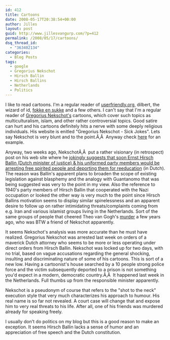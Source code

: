 ```yaml
---
id: 412
title: Cartoons
date: 2008-05-17T20:38:54+00:00
author: Jilles
layout: post
guid: http://www.jillesvangurp.com/?p=412
permalink: /2008/05/17/cartoons/
dsq_thread_id:
  - "363402134"
categories:
  - Blog Posts
tags:
  - google
  - Gregorius Nekschot
  - Hirsch Ballin
  - Hirsch Ballins
  - Netherlands
  - Politics
---
```

I like to read cartoons. I'm a regular reader of [userfriendly.org](http://userfriendly.org/), dilbert, the wizard of id, [fokke en sukke](http://www.foksuk.nl/) and a few others. I can't say that I'm a regular reader of [Gregorius Nekschot's](http://gregoriusnekschot.n) cartoons, which cover such topics as multiculturalism, islam, and other rather controversial topics. Good satire can hurt and his cartoons definitely hits a nerve with some deeply religious individuals. His website is enitled "Gregorius Nekschot - Sick Jokes". Lets say Nekschot is very blunt and to the point.Ã‚Â  Anyway check [here](http://gregoriusnekschot.nl/blog/index.php?title=multiple_choice&amp;more=1&amp;c=1&amp;tb=1&amp;pb=1) for an example.

Anyway, two weeks ago, NekschotÃ‚Â  put a rather visionary (in retrospect) post on his web site where he [jokingly suggests that soon Ernst Hirsch Ballin (Dutch minister of justice) &amp; his uniformed party members would be arresting free spirited people and deporting them for reeducation](http://gregoriusnekschot.nl/blog/index.php?title=hirsch_de_muilkorver_ballin&amp;more=1&amp;c=1&amp;tb=1&amp;pb=1) (in Dutch). The reason was Ballin's apparent plans to broaden the scope of existing legislation against blasphemy and the analogy with Guantanomo that was being suggested was very to the point in my view. Also the reference to 1940's party members of Hirsch Ballin that cooperated with the Nazi occupation or looked the other way is very much to the point since Hirsch Ballins motivation seems to display similar spinelessness and an apparent desire to follow up on rather intimidating threats/complaints coming from e.g. Iran and various islamist groups living in the Netherlands. Sort of the same groups of people that cheered Theo van Gogh's [murder](http://images.google.com/imgres?imgurl=http://prodos.thinkertothinker.com/wp-content/photos/theo_van_gogh_murdered_by_religion_of_peace.jpg&amp;imgrefurl=http://prodos.thinkertothinker.com/%3Fm%3D200705&amp;h=293&amp;w=300&amp;sz=15&amp;hl=en&amp;start=1&amp;um=1&amp;tbnid=2VoNnNoS2BDXxM:&amp;tbnh=113&amp;tbnw=116&amp;prev=/images%3Fq%3Dtheo%2Bvan%2Bgogh%26um%3D1%26hl%3Den%26client%3Dfirefox-a%26rls%3Dorg.mozilla:en-US:official%26sa%3DN) a few years ago, who was BTW a friend of Nekschot apparently.

It seems Nekschot's analysis was more accurate than he must have realized. Gregorius Nekschot was arrested last week on orders of a maverick Dutch attorney who seems to be more or less operating under direct orders from Hirsch Ballin. Nekschot was locked up for two days, with no trial, based on vague accusations regarding the general shocking, insulting and discriminating nature of some of his cartoons. This is sort of a new low. Having a cartoonist's house searched by a 10 people strong police force and the victim subsequently deported to a prison is not something you'd expect in a modern, democratic country.Ã‚Â  It happened last week in the Netherlands. Full thumbs up from the responsible minister apparently.

Nekschot is a pseudonym of course that refers to the "shot to the neck" execution style that very much characterizes his approach to humour. His real name is so far not revealed. A court case will change that and expose him to very real threats to his life. After all, one of his friends was murdered already for speaking freely.

I usually don't do politics on my blog but this is a good reason to make an exception. It seems Hirsch Ballin lacks a sense of humor and an appreciation of free speech and the Dutch constitution.
